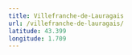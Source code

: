 ```yaml
---
title: Villefranche-de-Lauragais
url: /villefranche-de-lauragais/
latitude: 43.399
longitude: 1.709
---
```

